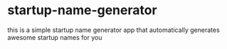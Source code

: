 # startup-name-generator
this is a simple startup name generator app that automatically generates awesome startup names for you
